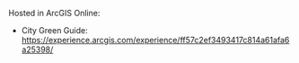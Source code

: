 Hosted in ArcGIS Online:

- City Green Guide: https://experience.arcgis.com/experience/ff57c2ef3493417c814a61afa6a25398/
